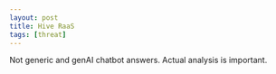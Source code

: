 ```yaml
---
layout: post
title: Hive RaaS
tags: [threat]
---
```

Not generic and genAI chatbot answers. Actual analysis is important.